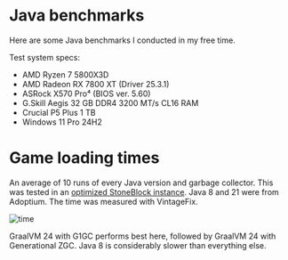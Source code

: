 # Java benchmarks

Here are some Java benchmarks I conducted in my free time.

Test system specs:

- AMD Ryzen 7 5800X3D
- AMD Radeon RX 7800 XT (Driver 25.3.1)
- ASRock X570 Pro⁴ (BIOS ver. 5.60)
- G.Skill Aegis 32 GB DDR4 3200 MT/s CL16 RAM
- Crucial P5 Plus 1 TB
- Windows 11 Pro 24H2

# Game loading times

An average of 10 runs of every Java version and garbage collector. This was tested in an [optimized StoneBlock instance](https://github.com/Radk6/MC-Optimization-Guide/blob/main/modpack-specific/packs-1.12.2.md#stoneblock). Java 8 and 21 were from Adoptium. The time was measured with VintageFix.

![time](https://github.com/user-attachments/assets/3a32e3e9-2bc7-41b8-a334-c8e27fe9b449)

GraalVM 24 with G1GC performs best here, followed by GraalVM 24 with Generational ZGC. Java 8 is considerably slower than everything else.
